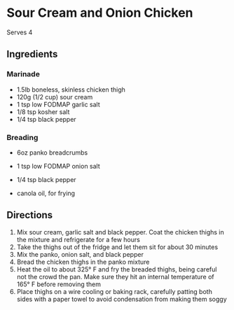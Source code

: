 # Sour Cream and Onion Chicken

Serves 4

## Ingredients

### Marinade
* 1.5lb boneless, skinless chicken thigh
* 120g (1/2 cup) sour cream
* 1 tsp low FODMAP garlic salt
* 1/8 tsp kosher salt
* 1/4 tsp black pepper

### Breading
* 6oz panko breadcrumbs
* 1 tsp low FODMAP onion salt
* 1/4 tsp black pepper

* canola oil, for frying

## Directions
1. Mix sour cream, garlic salt and black pepper. Coat the chicken thighs in the mixture and refrigerate for a few hours
1. Take the thighs out of the fridge and let them sit for about 30 minutes
1. Mix the panko, onion salt, and black pepper
1. Bread the chicken thighs in the panko mixture
1. Heat the oil to about 325° F and fry the breaded thighs, being careful not the crowd the pan. Make sure they hit an internal temperature of 165° F before removing them
1. Place thighs on a wire cooling or baking rack, carefully patting both sides with a paper towel to avoid condensation from making them soggy
